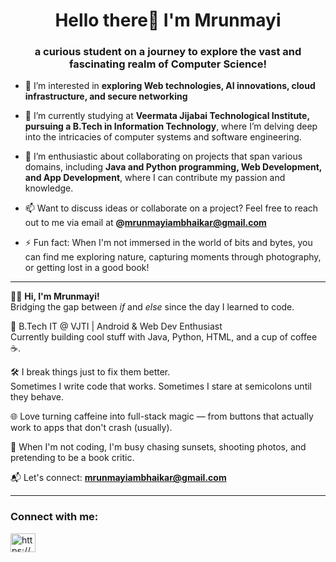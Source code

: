 <h1 align="center">Hello there👋 I'm Mrunmayi </h1>
<h3 align="center">a curious student on a journey to explore the vast and fascinating realm of Computer Science!</h3>

- 👀 I’m interested in **exploring Web technologies, AI innovations, cloud infrastructure, and secure networking**

- 🔭 I’m currently studying at **Veermata Jijabai Technological Institute, pursuing a B.Tech in Information Technology**, where I’m delving deep into the intricacies of computer systems and software engineering.

- 👯 I’m enthusiastic about collaborating on projects that span various domains, including **Java and Python programming, Web Development, and App Development**, where I can contribute my passion and knowledge.

- 📫 Want to discuss ideas or collaborate on a project? Feel free to reach out to me via email at **@mrunmayiambhaikar@gmail.com**

- ⚡ Fun fact: When I'm not immersed in the world of bits and bytes, you can find me exploring nature, capturing moments through photography, or getting lost in a good book!


---

👩‍💻 **Hi, I'm Mrunmayi!**  
Bridging the gap between *if* and *else* since the day I learned to code.

🚀 B.Tech IT @ VJTI | Android & Web Dev Enthusiast  
Currently building cool stuff with Java, Python, HTML, and a cup of coffee ☕.

🛠️ I break things just to fix them better.  
Sometimes I write code that works. Sometimes I stare at semicolons until they behave.

🌐 Love turning caffeine into full-stack magic — from buttons that actually work to apps that don't crash (usually).  

📸 When I'm not coding, I'm busy chasing sunsets, shooting photos, and pretending to be a book critic.

📬 Let's connect: **mrunmayiambhaikar@gmail.com**

---

<h3 align="left">Connect with me:</h3>
<p align="left">
<a href="https://www.linkedin.com/in/mrunmayi-ambhaikar/" target="blank"><img align="center" src="https://raw.githubusercontent.com/rahuldkjain/github-profile-readme-generator/master/src/images/icons/Social/linked-in-alt.svg" alt="https://www.linkedin.com/in/krish-porwal-257ab0233" height="30" width="40" /></a>
</p>

<!---
MrunmayiA/MrunmayiA is a ✨ special ✨ repository because its `README.md` (this file) appears on your GitHub profile.
You can click the Preview link to take a look at your changes.
--->
